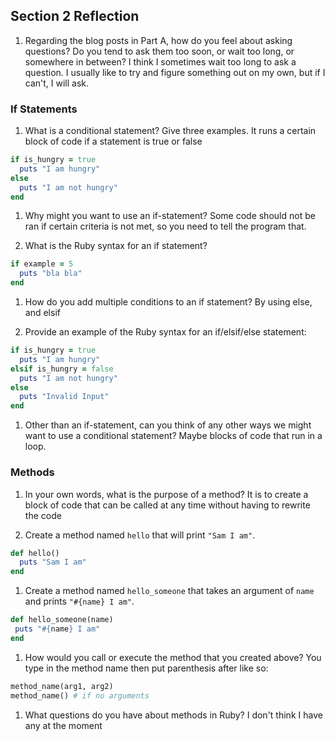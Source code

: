 ## Section 2 Reflection

1. Regarding the blog posts in Part A, how do you feel about asking questions? Do you tend to ask them too soon, or wait too long, or somewhere in between?
I think I sometimes wait too long to ask a question. I usually like to try and figure something out on my own, but if I can't, I will ask.

### If Statements

1. What is a conditional statement? Give three examples.
It runs a certain block of code if a statement is true or false

```ruby
if is_hungry = true
  puts "I am hungry"
else
  puts "I am not hungry"
end
```

1. Why might you want to use an if-statement?
Some code should not be ran if certain criteria is not met, so you need to tell the program that.

1. What is the Ruby syntax for an if statement?
```ruby
if example = 5
  puts "bla bla"
end
```

1. How do you add multiple conditions to an if statement?
By using else, and elsif

1. Provide an example of the Ruby syntax for an if/elsif/else statement:

```ruby
if is_hungry = true
  puts "I am hungry"
elsif is_hungry = false
  puts "I am not hungry"
else
  puts "Invalid Input"
end
```

1. Other than an if-statement, can you think of any other ways we might want to use a conditional statement?
Maybe blocks of code that run in a loop.

### Methods

1. In your own words, what is the purpose of a method?
It is to create a block of code that can be called at any time without having to rewrite the code

1. Create a method named `hello` that will print `"Sam I am"`.
```ruby
def hello()
  puts "Sam I am"
end
```

1. Create a method named `hello_someone` that takes an argument of `name` and prints `"#{name} I am"`.
```ruby
def hello_someone(name)
 puts "#{name} I am"
end
```

1. How would you call or execute the method that you created above?
You type in the method name then put parenthesis after like so:
```ruby
method_name(arg1, arg2)
method_name() # if no arguments
```

1. What questions do you have about methods in Ruby?
I don't think I have any at the moment
